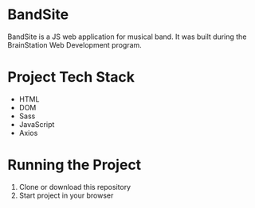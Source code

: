 
# BandSite
BandSite is a JS web application for musical band.  It was built during the BrainStation Web Development program.

# Project Tech Stack
* HTML
* DOM
* Sass
* JavaScript
* Axios

# Running the Project
1. Clone or download this repository
2. Start project in your browser
  







